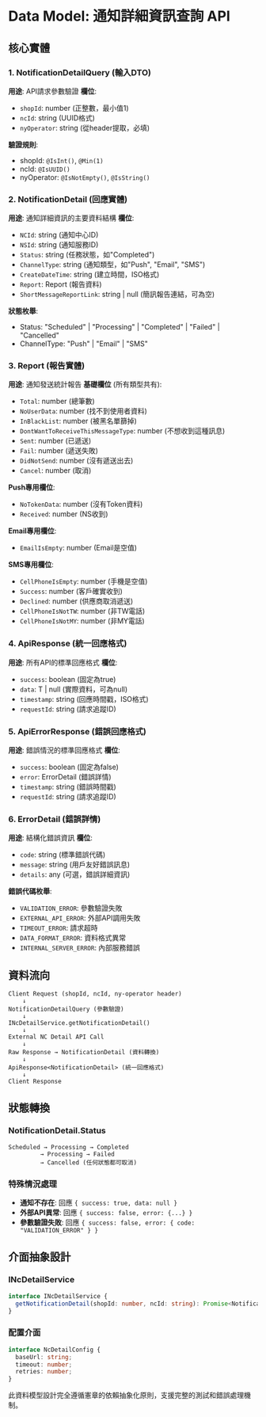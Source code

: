 # Data Model: 通知詳細資訊查詢 API

## 核心實體

### 1. NotificationDetailQuery (輸入DTO)
**用途**: API請求參數驗證
**欄位**:
- `shopId`: number (正整數，最小值1)
- `ncId`: string (UUID格式)
- `nyOperator`: string (從header提取，必填)

**驗證規則**:
- shopId: `@IsInt()`, `@Min(1)`
- ncId: `@IsUUID()`
- nyOperator: `@IsNotEmpty()`, `@IsString()`

### 2. NotificationDetail (回應實體)
**用途**: 通知詳細資訊的主要資料結構
**欄位**:
- `NCId`: string (通知中心ID)
- `NSId`: string (通知服務ID)
- `Status`: string (任務狀態，如"Completed")
- `ChannelType`: string (通知類型，如"Push", "Email", "SMS")
- `CreateDateTime`: string (建立時間，ISO格式)
- `Report`: Report (報告資料)
- `ShortMessageReportLink`: string | null (簡訊報告連結，可為空)

**狀態枚舉**:
- Status: "Scheduled" | "Processing" | "Completed" | "Failed" | "Cancelled"
- ChannelType: "Push" | "Email" | "SMS"

### 3. Report (報告實體)
**用途**: 通知發送統計報告
**基礎欄位** (所有類型共有):
- `Total`: number (總筆數)
- `NoUserData`: number (找不到使用者資料)
- `InBlackList`: number (被黑名單篩掉)
- `DontWantToReceiveThisMessageType`: number (不想收到這種訊息)
- `Sent`: number (已遞送)
- `Fail`: number (遞送失敗)
- `DidNotSend`: number (沒有遞送出去)
- `Cancel`: number (取消)

**Push專用欄位**:
- `NoTokenData`: number (沒有Token資料)
- `Received`: number (NS收到)

**Email專用欄位**:
- `EmailIsEmpty`: number (Email是空值)

**SMS專用欄位**:
- `CellPhoneIsEmpty`: number (手機是空值)
- `Success`: number (客戶確實收到)
- `Declined`: number (供應商取消遞送)
- `CellPhoneIsNotTW`: number (非TW電話)
- `CellPhoneIsNotMY`: number (非MY電話)

### 4. ApiResponse<T> (統一回應格式)
**用途**: 所有API的標準回應格式
**欄位**:
- `success`: boolean (固定為true)
- `data`: T | null (實際資料，可為null)
- `timestamp`: string (回應時間戳，ISO格式)
- `requestId`: string (請求追蹤ID)

### 5. ApiErrorResponse (錯誤回應格式)
**用途**: 錯誤情況的標準回應格式
**欄位**:
- `success`: boolean (固定為false)
- `error`: ErrorDetail (錯誤詳情)
- `timestamp`: string (錯誤時間戳)
- `requestId`: string (請求追蹤ID)

### 6. ErrorDetail (錯誤詳情)
**用途**: 結構化錯誤資訊
**欄位**:
- `code`: string (標準錯誤代碼)
- `message`: string (用戶友好錯誤訊息)
- `details`: any (可選，錯誤詳細資訊)

**錯誤代碼枚舉**:
- `VALIDATION_ERROR`: 參數驗證失敗
- `EXTERNAL_API_ERROR`: 外部API調用失敗
- `TIMEOUT_ERROR`: 請求超時
- `DATA_FORMAT_ERROR`: 資料格式異常
- `INTERNAL_SERVER_ERROR`: 內部服務錯誤

## 資料流向

```
Client Request (shopId, ncId, ny-operator header)
    ↓
NotificationDetailQuery (參數驗證)
    ↓
INcDetailService.getNotificationDetail()
    ↓
External NC Detail API Call
    ↓
Raw Response → NotificationDetail (資料轉換)
    ↓
ApiResponse<NotificationDetail> (統一回應格式)
    ↓
Client Response
```

## 狀態轉換

### NotificationDetail.Status
```
Scheduled → Processing → Completed
         → Processing → Failed
         → Cancelled (任何狀態都可取消)
```

### 特殊情況處理
- **通知不存在**: 回應 `{ success: true, data: null }`
- **外部API異常**: 回應 `{ success: false, error: {...} }`
- **參數驗證失敗**: 回應 `{ success: false, error: { code: "VALIDATION_ERROR" } }`

## 介面抽象設計

### INcDetailService
```typescript
interface INcDetailService {
  getNotificationDetail(shopId: number, ncId: string): Promise<NotificationDetail | null>;
}
```

### 配置介面
```typescript
interface NcDetailConfig {
  baseUrl: string;
  timeout: number;
  retries: number;
}
```

此資料模型設計完全遵循憲章的依賴抽象化原則，支援完整的測試和錯誤處理機制。